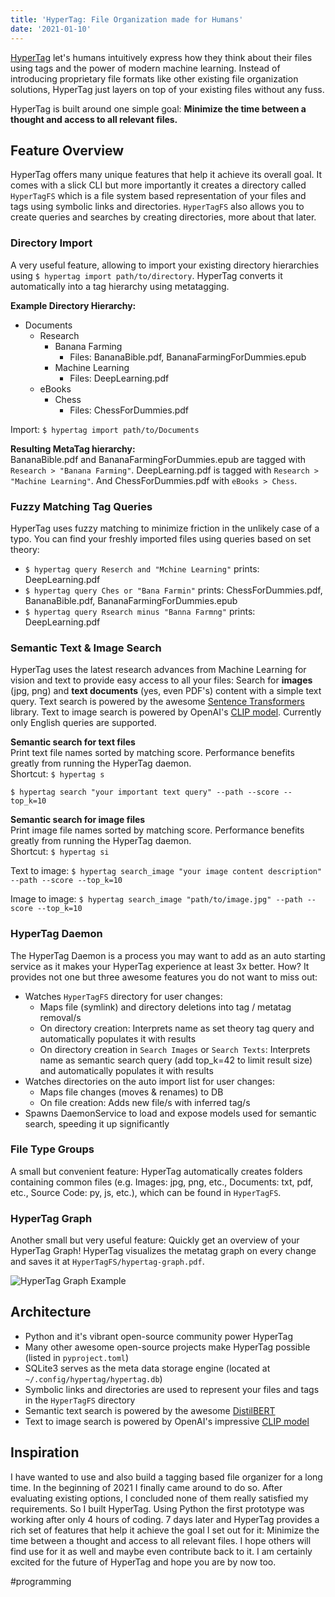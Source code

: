 ```yaml
---
title: 'HyperTag: File Organization made for Humans'
date: '2021-01-10'
---
```

<a href="https://github.com/SeanPedersen/HyperTag" rel="noreferrer noopener" target="_blank">HyperTag</a> let's humans intuitively express how they think about their files using tags and the power of modern machine learning. Instead of introducing proprietary file formats like other existing file organization solutions, HyperTag just layers on top of your existing files without any fuss.

HyperTag is built around one simple goal: **Minimize the time between a thought and access to all relevant files.**

## Feature Overview
HyperTag offers many unique features that help it achieve its overall goal. It comes with a slick CLI but more importantly it creates a directory called ```HyperTagFS``` which is a file system based representation of your files and tags using symbolic links and directories. ```HyperTagFS``` also allows you to create queries and searches by creating directories, more about that later.

### Directory Import
A very useful feature, allowing to import your existing directory hierarchies using ```$ hypertag import path/to/directory```. HyperTag converts it automatically into a tag hierarchy using metatagging.

**Example Directory Hierarchy:**

- Documents
  - Research
    - Banana Farming
        - Files: BananaBible.pdf, BananaFarmingForDummies.epub
    - Machine Learning
        - Files: DeepLearning.pdf
  - eBooks
    - Chess
        - Files: ChessForDummies.pdf

Import: ```$ hypertag import path/to/Documents```

**Resulting MetaTag hierarchy:**<br>
BananaBible.pdf and BananaFarmingForDummies.epub are tagged with ```Research > "Banana Farming"```. DeepLearning.pdf is tagged with ```Research > "Machine Learning"```. And ChessForDummies.pdf with ```eBooks > Chess```.

### Fuzzy Matching Tag Queries
HyperTag uses fuzzy matching to minimize friction in the unlikely case of a typo. You can find your freshly imported files using queries based on set theory:
- ```$ hypertag query Reserch and "Mchine Learning"``` prints: DeepLearning.pdf
- ```$ hypertag query Ches or "Bana Farmin"``` prints: ChessForDummies.pdf, BananaBible.pdf, BananaFarmingForDummies.epub
- ```$ hypertag query Rsearch minus "Banna Farmng"``` prints: DeepLearning.pdf

### Semantic Text & Image Search
HyperTag uses the latest research advances from Machine Learning for vision and text to provide easy access to all your files: Search for **images** (jpg, png) and **text documents** (yes, even PDF's) content with a simple text query. Text search is powered by the awesome [Sentence Transformers](https://github.com/UKPLab/sentence-transformers) library. Text to image search is powered by OpenAI's [CLIP model](https://openai.com/blog/clip/). Currently only English queries are supported.

**Semantic search for text files**<br>
Print text file names sorted by matching score.
Performance benefits greatly from running the HyperTag daemon.
<br>Shortcut: `$ hypertag s`

```$ hypertag search "your important text query" --path --score --top_k=10```

**Semantic search for image files**<br>
Print image file names sorted by matching score.
Performance benefits greatly from running the HyperTag daemon.
<br>Shortcut: `$ hypertag si`

Text to image:
```$ hypertag search_image "your image content description" --path --score --top_k=10```

Image to image:
```$ hypertag search_image "path/to/image.jpg" --path --score --top_k=10```

### HyperTag Daemon
The HyperTag Daemon is a process you may want to add as an auto starting service as it makes your HyperTag experience at least 3x better. How? It provides not one but three awesome features you do not want to miss out:
- Watches `HyperTagFS` directory for user changes:
  - Maps file (symlink) and directory deletions into tag / metatag removal/s
  - On directory creation: Interprets name as set theory tag query and automatically populates it with results
  - On directory creation in `Search Images` or `Search Texts`: Interprets name as semantic search query (add top_k=42 to limit result size) and automatically populates it with results
- Watches directories on the auto import list for user changes:
  - Maps file changes (moves & renames) to DB
  - On file creation: Adds new file/s with inferred tag/s
- Spawns DaemonService to load and expose models used for semantic search, speeding it up significantly

### File Type Groups
A small but convenient feature: HyperTag automatically creates folders containing common files (e.g. Images: jpg, png, etc., Documents: txt, pdf, etc., Source Code: py, js, etc.), which can be found in ```HyperTagFS```.

### HyperTag Graph
Another small but very useful feature: Quickly get an overview of your HyperTag Graph! HyperTag visualizes the metatag graph on every change and saves it at `HyperTagFS/hypertag-graph.pdf`.

![HyperTag Graph Example](https://raw.githubusercontent.com/SeanPedersen/HyperTag/master/images/hypertag-graph.jpg)

## Architecture
- Python and it's vibrant open-source community power HyperTag
- Many other awesome open-source projects make HyperTag possible (listed in `pyproject.toml`)
- SQLite3 serves as the meta data storage engine (located at `~/.config/hypertag/hypertag.db`)
- Symbolic links and directories are used to represent your files and tags in the `HyperTagFS` directory
- Semantic text search is powered by the awesome [DistilBERT](https://arxiv.org/abs/1910.01108)
- Text to image search is powered by OpenAI's impressive [CLIP model](https://openai.com/blog/clip/)

## Inspiration

I have wanted to use and also build a tagging based file organizer for a long time. In the beginning of 2021 I finally came around to do so. After evaluating existing options, I concluded none of them really satisfied my requirements. So I built HyperTag. Using Python the first prototype was working after only 4 hours of coding. 7 days later and HyperTag provides a rich set of features that help it achieve the goal I set out for it: Minimize the time between a thought and access to all relevant files. I hope others will find use for it as well and maybe even contribute back to it. I am certainly excited for the future of HyperTag and hope you are by now too.

#programming
